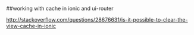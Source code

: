 ##working with cache in ionic and ui-router

http://stackoverflow.com/questions/28676631/is-it-possible-to-clear-the-view-cache-in-ionic